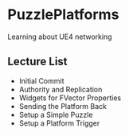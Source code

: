 # PuzzlePlatforms
Learning about UE4 networking

## Lecture List
* Initial Commit
* Authority and Replication
* Widgets for FVector Properties
* Sending the Platform Back
* Setup a Simple Puzzle
* Setup a Platform Trigger